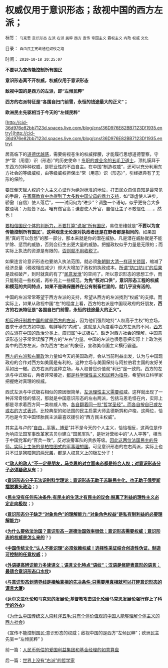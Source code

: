 # 权威仅用于意识形态；敌视中国的西方左派；

标签： `马克思` `意识形态` `左派` `右派` `民粹` `西方` `宣传` `帝国主义` `霸权主义` `内政` `权威` `文化` 

目录： `自由民主宪政通往奴役之路`

时间： `2010-10-18 20:25:07`

**不要以为宣传能控制所有国民**

**意识形态离不开权威，权威仅用于意识形态**

**敌视中国的是西方的左派，即“左倾民粹”**

**西方的右派特征是“各国自扫门前雪，永恒的钱途最大的正义”；**

**欧洲民主先驱相当于今天的“左倾民粹”**

[http://cid-36d976e82bb7123d.spaces.live.com/blog/cns!36D976E82BB7123D!1935.entry](http://cid-36d976e82bb7123d.spaces.live.com/blog/cns!36D976E82BB7123D!1935.entry)

居高临下的[道德优越感](../../../2010/3/16/部分世界古代史是今天的国家机密.md)，需要俯视苍生的权威撑腰，才能履行思想道德警察，守护“常（用意）识（形态）”的历史使命！[专职的或业余的五毛卫道士](../../../2009/8/24/先富起来的五毛义工慈善活动.md)，顶礼膜拜于东西方的种种权威，是职业性的不由自主。在中国“制造权威”，还可以充分利用东方社会的等级威权，由等级威权担保出“常（用意）识（形态）”，引经据典有了无形的保险。

要压倒天赋人权的[个人主义心证](../../../2010/1/21/人权是价值判断的原子单位.md)作为绝对标准的地位，打击民众自信自知是最常见的手段，在[家庭教育中也得到了大多数中国父母的鼎力支持](http://darthvad.blog.163.com/blog/static/5339947020106149313867/)，如“谦虚使人进步，骄傲（自信）使人落后”，——试问何为“进步”？调整一个语句，似乎更符合大多数语境：万般皆下品，唯有做官高；谦虚使人升官，自信让主子不敢信任……，然也！

[要相信国民个体的判断力，不要打算“说服”所有国民](../../../2010/10/11/五四皮之不存毛将安附.md)，易位思维就是“**不要以为宣传能控制所有国民**”。**这种观念无论是对执政者还是在野者都是相同的**。如果国民“真的可以忽悠”的那一部分，那本来就是你的潜在威胁。凡是潜在威胁就是不能铲除、惩罚的威胁，否则会衍生出更大量的威胁。把握政权似乎力量是无限的；而实际上执法的资源是有限的，[否则就不用收税了](../../../2010/10/8/房产税利好房价；低房价主义，高房价信仰和高税收主义.md)。

如果连言论意识形态也要纳入执法范围，就必须[象朝鲜大清一样闭关锁国](../../../2008/11/24/中国150年来失败根本原因.md)，缩减了经济总量（税收相应减少）却大大增加了政权的执政成本。[所谓“防口防川”的后果](../../../2009/10/27/上头也许不高兴，下头人就难做.md)是政权破产，到时就真的有了“[民意发泄](../../../2008/2/24/欲壑难填：人或会穷，不是施暴发泄的合法理由.md)”的空间了。所以意识形态的思想工作，而只能制造一些权威，再补充上一些模范。**为免“核对口供”，意识形态工程的权威和模范的共同特点，如果不是确保圈养在公有制畜栏里的，就几乎没有活的**。

中国的左派常常寄望于西方左派的支持，希望从西方的左派找到“权威”的支撑。而实际上，如果从敌视中国“左”的程度上看，西方的右派是中国现政府的好朋友，**西方的右派特征是“各国自扫门前雪，永恒的钱途最大的正义”。**

[相反呼吁制裁中国的就是西方的左派](../../../2009/11/3/欧美反华人权卫士都是些什么人？.md)，因为他们强烈地持“人权高于主权”的立场，要求干涉东方如中国、朝鲜等的“内政”。这就是大角度看中西方左派的不同，[西方的左派在中国的政治分类上，应归属“中式极右](../../../2010/1/25/弗里德曼和哈耶克批判的是中国的右派.md)”。缺乏对西方社会的理解，中国意识形态分子常常误解了西方的“左右”力量。中国的左派也很愿意把实际上上政治劣势中的西方左派，作为西方“右派”的象征，宣称美帝国主义横行霸道。

[西方的右派和右翼政](../../../2009/5/31/西方列强帝国主义国家不够“哥们人道”的食腐本性.md)治力量如今天的美国政府，会从当前利益出发，认为与中国现政府的合作对西方如美国是有利的。这种立场与美国保持与阿拉伯君主国的友好关系如出一辙。西方右派的这种立场，与人权普世价值观“利已”是一致的。西方的左派与中式极右，两者非常接近，[都是科学理性主义和民粹为指导](../../../2010/3/13/科学作为哲学使用就不再是科学.md)，希望树立科学家把握绝对真理的权威。

西式左派与中式极右相似的原因很简单，[左派理性主义需要权](../../../2010/1/9/“权威”的经济学解释和人性的权威.md)威。这样就出现了一种非常奇怪的情况，那就是中国意识形态的左右两派，包括马恩毛怪在内，实际上都是寻求着西方同一类权威人物，[各自翻着同一批“哲学圣经”，而各自按自已或左或右的方式表述](../../../2010/2/3/迷恋哲学不是邪恶的，就是没用的.md)。比较典型的如法国的民主启蒙大师孟德斯鸩和卢梭。这两位，恰巧也是今天中国怪胎民主派最喜欢援引的“西方民主权威”。

其实孟与卢的“[自由，平等，博爱](../../../2010/3/18/“自由平等”同样是极权主义的有效工具！.md)”并不是今天的个人主义，恰恰相反，这两位是作为响应法国军事改革家吉贝尔建立“国民军队”，是针对营帐中的“人人平等”，相当于中国党军的“官兵一致”，反对波旁军队的贵族等级。[因此这两位法国民主的导师，实际上主张的是柏拉图式的军事理想国](../../../2010/8/6/古希腊动荡时期的“反动派”是平民“民主”.md)。可见意识形态的左右两派，实际上也只不过是[狗咬狗的两兄弟](../../../2009/1/28/笑谈中国道德口水仗之左中右派.md)，都是人权意义上的极左分子！

《[**“敌人的敌人”不一定是朋友，马克思的对立面未必都是符合人权；对意识形态分子必须疑敌从有**](../../../2010/10/14/“敌人的敌人”不一定是朋友;意识形态都是敌人；.md)；》

《[**意识形态分子无法识别科学理论；意识形态无助于苏联民主化，也无助于俄罗斯摆脱寡头政治**](../../../2010/10/14/“敌人的敌人”不一定是朋友;意识形态都是敌人；.md)；》

《[**民主没有任何先决条件;有民主的生活才有民主的议会;脱离了利益的理性主义必定走向极权**](../../../2010/10/15/有民主的生活方式才有民主的社会.md)；》

《[**意识形态分子缺乏“对象角色”的理解能力;“对象角色权益”是私有制利益的必要理解能力**](../../../2010/10/15/“对象角色权益”是私有制利益的必要理解能力.md)》

《[**为什么要依法治国？意识形态－道德治国效率很低；意识形态需要权威；意识形态的权威是怎么来的**](../../../2010/10/16/为什么要依法治国？为什么意识形态需要权威？.md)？》

《[**中国传统文化“认人不能识理”必须依赖权威！选择性采证结合创造性伪证，制造可控制的任意权威**](../../../2010/10/16/逻辑能力残缺令中国文化依赖权威；青睐洋权威；.md)；》

《[**外语提高辨识能力多读译文；语言文化特点“语纹”；汉语是修辞表意形的语言；最适合意识形态口水仗**](../../../2010/10/16/汉语是修辞表意语言，最适合道德口水仗.md)》

《[**与意识形态划清界线是接触真相的先决条件;只需要用真相就可以打碎意识形态的谎言大厦**](../../../2010/10/17/唯实求真打破谎言的大厦.md)》

《[**达尔文进化论和马克思的发展论;基督教攻击进化论给马克思发展论强行穿上了科学的外衣**](../../../2010/10/17/基督教迷信对马克思主义的贡献.md)》

《[为什么中国传统文人崇拜洋五毛;只有个体价值观的中国人能够理解个体主义的西方社会](../../../2010/10/17/为什么中国传统文人崇拜洋五毛.md)》

《宣传不能控制国民;意识形态的权威；敌视中国的是西方“左倾民粹”；欧洲民主先驱＝“左倾民粹” 》



前一篇：[人民币低估的爱国利益集团和基金经理的如意算盘](../../../2010/10/18/人民币低估的爱国利益集团和基金经理的如意算盘.md)

后一篇：[世界上没有“右派”的哲学家](../../../2010/10/18/世界上没有“右派”的哲学家.md)